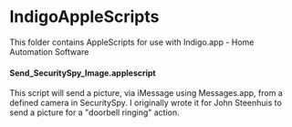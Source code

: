 # IndigoAppleScripts
This folder contains AppleScripts for use with Indigo.app - Home Automation Software

#### Send_SecuritySpy_Image.applescript
This script will send a picture, via iMessage using Messages.app, from a defined camera in SecuritySpy. I originally wrote it for John Steenhuis to send a picture for a "doorbell ringing" action.

